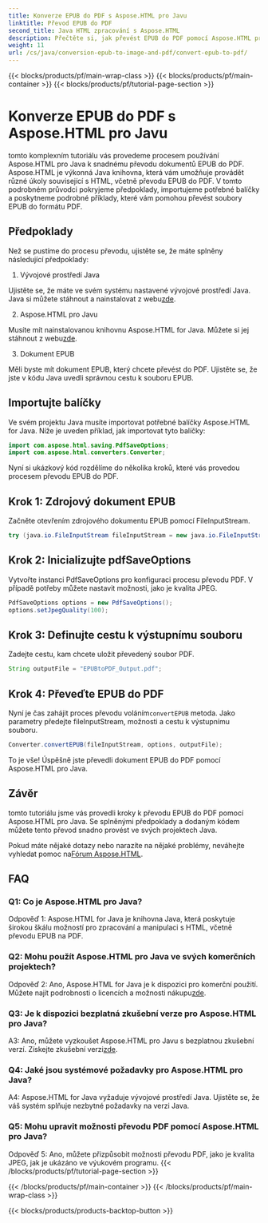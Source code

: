 ```yaml
---
title: Konverze EPUB do PDF s Aspose.HTML pro Javu
linktitle: Převod EPUB do PDF
second_title: Java HTML zpracování s Aspose.HTML
description: Přečtěte si, jak převést EPUB do PDF pomocí Aspose.HTML pro Java. Tento podrobný průvodce pokrývá předpoklady, importy balíčků a příklady kódu. Začněte s převodem EPUB do PDF.
weight: 11
url: /cs/java/conversion-epub-to-image-and-pdf/convert-epub-to-pdf/
---
```


{{< blocks/products/pf/main-wrap-class >}}
{{< blocks/products/pf/main-container >}}
{{< blocks/products/pf/tutorial-page-section >}}

# Konverze EPUB do PDF s Aspose.HTML pro Javu

tomto komplexním tutoriálu vás provedeme procesem používání Aspose.HTML pro Java k snadnému převodu dokumentů EPUB do PDF. Aspose.HTML je výkonná Java knihovna, která vám umožňuje provádět různé úkoly související s HTML, včetně převodu EPUB do PDF. V tomto podrobném průvodci pokryjeme předpoklady, importujeme potřebné balíčky a poskytneme podrobné příklady, které vám pomohou převést soubory EPUB do formátu PDF.

## Předpoklady

Než se pustíme do procesu převodu, ujistěte se, že máte splněny následující předpoklady:

1. Vývojové prostředí Java

 Ujistěte se, že máte ve svém systému nastavené vývojové prostředí Java. Java si můžete stáhnout a nainstalovat z webu[zde](https://www.oracle.com/java/).

2. Aspose.HTML pro Javu

 Musíte mít nainstalovanou knihovnu Aspose.HTML for Java. Můžete si jej stáhnout z webu[zde](https://releases.aspose.com/html/java/).

3. Dokument EPUB

Měli byste mít dokument EPUB, který chcete převést do PDF. Ujistěte se, že jste v kódu Java uvedli správnou cestu k souboru EPUB.

## Importujte balíčky

Ve svém projektu Java musíte importovat potřebné balíčky Aspose.HTML for Java. Níže je uveden příklad, jak importovat tyto balíčky:

```java
import com.aspose.html.saving.PdfSaveOptions;
import com.aspose.html.converters.Converter;
```

Nyní si ukázkový kód rozdělíme do několika kroků, které vás provedou procesem převodu EPUB do PDF.

## Krok 1: Zdrojový dokument EPUB

Začněte otevřením zdrojového dokumentu EPUB pomocí FileInputStream.

```java
try (java.io.FileInputStream fileInputStream = new java.io.FileInputStream("input.epub")) {
```

## Krok 2: Inicializujte pdfSaveOptions

Vytvořte instanci PdfSaveOptions pro konfiguraci procesu převodu PDF. V případě potřeby můžete nastavit možnosti, jako je kvalita JPEG.

```java
PdfSaveOptions options = new PdfSaveOptions();
options.setJpegQuality(100);
```

## Krok 3: Definujte cestu k výstupnímu souboru

Zadejte cestu, kam chcete uložit převedený soubor PDF.

```java
String outputFile = "EPUBtoPDF_Output.pdf";
```

## Krok 4: Převeďte EPUB do PDF

 Nyní je čas zahájit proces převodu voláním`convertEPUB` metoda. Jako parametry předejte fileInputStream, možnosti a cestu k výstupnímu souboru.

```java
Converter.convertEPUB(fileInputStream, options, outputFile);
```

To je vše! Úspěšně jste převedli dokument EPUB do PDF pomocí Aspose.HTML pro Java.

## Závěr

tomto tutoriálu jsme vás provedli kroky k převodu EPUB do PDF pomocí Aspose.HTML pro Java. Se splněnými předpoklady a dodaným kódem můžete tento převod snadno provést ve svých projektech Java.

 Pokud máte nějaké dotazy nebo narazíte na nějaké problémy, neváhejte vyhledat pomoc na[Fórum Aspose.HTML](https://forum.aspose.com/).

## FAQ

### Q1: Co je Aspose.HTML pro Java?

Odpověď 1: Aspose.HTML for Java je knihovna Java, která poskytuje širokou škálu možností pro zpracování a manipulaci s HTML, včetně převodu EPUB na PDF.

### Q2: Mohu použít Aspose.HTML pro Java ve svých komerčních projektech?

 Odpověď 2: Ano, Aspose.HTML for Java je k dispozici pro komerční použití. Můžete najít podrobnosti o licencích a možnosti nákupu[zde](https://purchase.aspose.com/buy).

### Q3: Je k dispozici bezplatná zkušební verze pro Aspose.HTML pro Java?

 A3: Ano, můžete vyzkoušet Aspose.HTML pro Javu s bezplatnou zkušební verzí. Získejte zkušební verzi[zde](https://releases.aspose.com/html/java).

### Q4: Jaké jsou systémové požadavky pro Aspose.HTML pro Java?

A4: Aspose.HTML for Java vyžaduje vývojové prostředí Java. Ujistěte se, že váš systém splňuje nezbytné požadavky na verzi Java.

### Q5: Mohu upravit možnosti převodu PDF pomocí Aspose.HTML pro Java?

Odpověď 5: Ano, můžete přizpůsobit možnosti převodu PDF, jako je kvalita JPEG, jak je ukázáno ve výukovém programu.
{{< /blocks/products/pf/tutorial-page-section >}}

{{< /blocks/products/pf/main-container >}}
{{< /blocks/products/pf/main-wrap-class >}}

{{< blocks/products/products-backtop-button >}}

